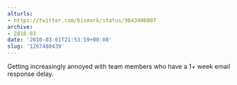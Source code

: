 ```yaml
---
alturls:
- https://twitter.com/bismark/status/9843406007
archive:
- 2010-03
date: '2010-03-01T21:53:59+00:00'
slug: '1267480439'
---
```


Getting increasingly annoyed with team members who have a 1+ week email response delay.

